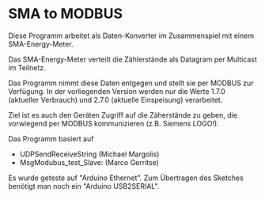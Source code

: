 # SMA to MODBUS

Diese Programm arbeitet als Daten-Konverter im Zusammenspiel mit einem SMA-Energy-Meter.

Das SMA-Energy-Meter verteilt die Zählerstände als Datagram per Multicast im Teilnetz.

Das Programm nimmt diese Daten entgegen und stellt sie per MODBUS zur Verfügung. 
In der vorliegenden Version werden nur die Werte 1.7.0 (aktueller Verbrauch) und 2.7.0 (aktuelle Einspeisung) verarbeitet.

Ziel ist es auch den Geräten Zugriff auf die Zäherstände zu geben, die vorwiegend per MODBUS kommunizieren (z.B. Siemens LOGO!).

Das Programm basiert auf
- UDPSendReceiveString (Michael Margolis)
- MsgModubus_test_Slave: (Marco Gerritse)

Es wurde geteste auf "Arduino Ethernet". Zum Übertragen des Sketches benötigt man noch ein "Arduino USB2SERIAL".
